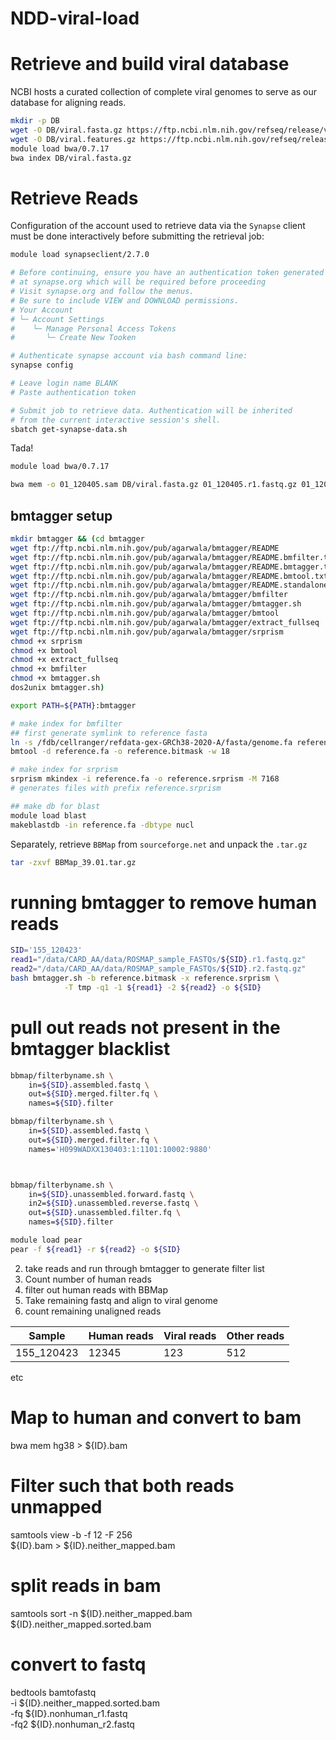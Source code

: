 # NDD-viral-load

# Retrieve and build viral database
NCBI hosts a curated collection of complete viral genomes to serve as our database for aligning reads.
```bash
mkdir -p DB
wget -O DB/viral.fasta.gz https://ftp.ncbi.nlm.nih.gov/refseq/release/viral/viral.1.1.genomic.fna.gz
wget -O DB/viral.features.gz https://ftp.ncbi.nlm.nih.gov/refseq/release/viral/viral.1.genomic.gbff.gz
module load bwa/0.7.17
bwa index DB/viral.fasta.gz
```

# Retrieve Reads
Configuration of the account used to retrieve data via the `Synapse`
client must be done interactively before submitting the retrieval job:

```bash
module load synapseclient/2.7.0

# Before continuing, ensure you have an authentication token generated
# at synapse.org which will be required before proceeding
# Visit synapse.org and follow the menus. 
# Be sure to include VIEW and DOWNLOAD permissions.
# Your Account
# └─ Account Settings
#    └─ Manage Personal Access Tokens
#       └─ Create New Tooken

# Authenticate synapse account via bash command line:
synapse config

# Leave login name BLANK
# Paste authentication token

# Submit job to retrieve data. Authentication will be inherited
# from the current interactive session's shell.
sbatch get-synapse-data.sh
```

Tada!

```bash
module load bwa/0.7.17

bwa mem -o 01_120405.sam DB/viral.fasta.gz 01_120405.r1.fastq.gz 01_120405.r2.fastq.gz 
```

## bmtagger setup

```bash
mkdir bmtagger && (cd bmtagger
wget ftp://ftp.ncbi.nlm.nih.gov/pub/agarwala/bmtagger/README
wget ftp://ftp.ncbi.nlm.nih.gov/pub/agarwala/bmtagger/README.bmfilter.txt
wget ftp://ftp.ncbi.nlm.nih.gov/pub/agarwala/bmtagger/README.bmtagger.txt
wget ftp://ftp.ncbi.nlm.nih.gov/pub/agarwala/bmtagger/README.bmtool.txt
wget ftp://ftp.ncbi.nlm.nih.gov/pub/agarwala/bmtagger/README.standalone
wget ftp://ftp.ncbi.nlm.nih.gov/pub/agarwala/bmtagger/bmfilter
wget ftp://ftp.ncbi.nlm.nih.gov/pub/agarwala/bmtagger/bmtagger.sh
wget ftp://ftp.ncbi.nlm.nih.gov/pub/agarwala/bmtagger/bmtool
wget ftp://ftp.ncbi.nlm.nih.gov/pub/agarwala/bmtagger/extract_fullseq
wget ftp://ftp.ncbi.nlm.nih.gov/pub/agarwala/bmtagger/srprism
chmod +x srprism
chmod +x bmtool
chmod +x extract_fullseq
chmod +x bmfilter
chmod +x bmtagger.sh
dos2unix bmtagger.sh)

export PATH=${PATH}:bmtagger

# make index for bmfilter
## first generate symlink to reference fasta
ln -s /fdb/cellranger/refdata-gex-GRCh38-2020-A/fasta/genome.fa reference.fa
bmtool -d reference.fa -o reference.bitmask -w 18

# make index for srprism
srprism mkindex -i reference.fa -o reference.srprism -M 7168
# generates files with prefix reference.srprism

## make db for blast
module load blast
makeblastdb -in reference.fa -dbtype nucl
```

Separately, retrieve `BBMap` from `sourceforge.net` and unpack the `.tar.gz`
```bash
tar -zxvf BBMap_39.01.tar.gz
```

# running bmtagger to remove human reads
```bash
SID='155_120423'
read1="/data/CARD_AA/data/ROSMAP_sample_FASTQs/${SID}.r1.fastq.gz"
read2="/data/CARD_AA/data/ROSMAP_sample_FASTQs/${SID}.r2.fastq.gz"
bash bmtagger.sh -b reference.bitmask -x reference.srprism \
            -T tmp -q1 -1 ${read1} -2 ${read2} -o ${SID}
```

# pull out reads not present in the bmtagger blacklist
```bash
bbmap/filterbyname.sh \
    in=${SID}.assembled.fastq \
    out=${SID}.merged.filter.fq \
    names=${SID}.filter

bbmap/filterbyname.sh \
    in=${SID}.assembled.fastq \
    out=${SID}.merged.filter.fq \
    names='H099WADXX130403:1:1101:10002:9880'



bbmap/filterbyname.sh \
    in=${SID}.unassembled.forward.fastq \
    in2=${SID}.unassembled.reverse.fastq \
    out=${SID}.unassembled.filter.fq \
    names=${SID}.filter

module load pear
pear -f ${read1} -r ${read2} -o ${SID}

```

2. take reads and run through bmtagger to generate filter list
3. Count number of human reads
4. filter out human reads with BBMap
5. Take remaining fastq and align to viral genome
6. count remaining unaligned reads

|   Sample  | Human reads |   Viral reads  | Other reads |
|-----------|-------------|----------------|-------------|
| 155_120423|  12345      |   123          |   512       |
etc



 # Map to human and convert to bam
bwa mem hg38 > ${ID}.bam


# Filter such that both reads unmapped
samtools view -b -f 12 -F 256 \
  ${ID}.bam > ${ID}.neither_mapped.bam

# split reads in bam
samtools sort -n  ${ID}.neither_mapped.bam ${ID}.neither_mapped.sorted.bam

# convert to fastq
bedtools bamtofastq \
-i ${ID}.neither_mapped.sorted.bam \
-fq ${ID}.nonhuman_r1.fastq \
-fq2 ${ID}.nonhuman_r2.fastq